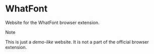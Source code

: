 # WhatFont
Website for the WhatFont browser extension.

> [!NOTE]
> This is just a *demo-like* website. It is not a part of the official browser extension.


